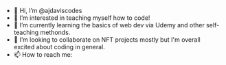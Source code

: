 - 👋 Hi, I’m @ajdaviscodes
- 👀 I’m interested in teaching myself how to code!
- 🌱 I’m currently learning the basics of web dev via Udemy and other self-teaching methonds.
- 💞️ I’m looking to collaborate on NFT projects mostly but I'm overall excited about coding in general.
- 📫 How to reach me: 

<!---
ajdaviscodes/ajdaviscodes is a ✨ special ✨ repository because its `README.md` (this file) appears on your GitHub profile.
You can click the Preview link to take a look at your changes.
--->
